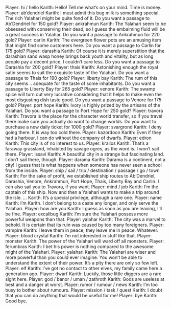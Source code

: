 Player: hi / hello
Karith: Hello! Tell me what’s on your mind. Time is money.
Player: ab’dendriel
Karith: I must admit this bug milk is something special. The rich Yalahari might be quite fond of it. Do you want a passage to Ab’Dendriel for 150 gold?
Player: ankrahmun
Karith: The Yalahari seem to be obsessed with conserving their dead, so I guess the embalming fluid will be a great success in Yalahar. Do you want a passage to Ankrahmun for 220 gold?
Player: carlin
Karith: The evergreen flower pots are an amusing item that might find some customers here. Do you want a passage to Carlin for 175 gold?
Player: darashia
Karith: Of course it is merely superstition that the darashian sand wasp honey brings back youth and vitality, but as long people pay a decent price, I couldn’t care less. Do you want a passage to Darashia for 200 gold?
Player: thais
Karith: Astonishing enough the royal satin seems to suit the exquisite taste of the Yalahari. Do you want a passage to Thais for 190 gold?
Player: liberty bay
Karith: The rum of this city seems .. adequate for the taste of some inhabitants. Do you want a passage to Liberty Bay for 265 gold?
Player: venore
Karith: The swamp spice will turn out very lucrative considering that it helps to make even the most disgusting dish taste good. Do you want a passage to Venore for 175 gold?
Player: port hope
Karith: Ivory is highly prized by the artisans of the Yalahari. Do you want a passage to Port Hope for 250 gold?
Player: travora
Karith: Travora is the place for the character world transfer, so if you travel there make sure you actually do want to change worlds. Do you want to purchase a new daily ticket for 1000 gold?
Player: svargrond
Karith: I deny going there. It is way too cold there.
Player: kazordoon
Karith: Even if they had a harbour, I can do without the company of dwarfs.
Player: edron
Karith: This city is of no interest to us.
Player: krailos
Karith: That’s a faraway grassland, inhabited by savage ogres, as the word is. I won’t sail there.
Player: issavi
Karith: A beautiful city in a strange but fascinating land. I don’t sail there, though.
Player: darama
Karith: Darama is a continent, not a city! <sigh> I guess that is what happens when someone has never seen a school from the inside.
Player: ship / sail / trip / destination / passage / go / town
Karith: For the sake of profit, we established ship routes to Ab’Dendriel, Darashia, Venore, Ankrahmun, Port Hope, Thais, Liberty Bay and Carlin. I can also sail you to Travora, if you want.
Player: mind / job
Karith: I’m the captain of this ship. Now and then a Yalahari wants to make a trip around the isle. …
Karith: It’s a special privilege, although a rare one.
Player: name
Karith: I’m Karith. I don’t belong to a caste any longer, and only serve the Yalahari.
Player: how are you
Karith: I guess as soon as you are leaving, I’ll be fine.
Player: excalibug
Karith: I’m sure the Yalahari possess more powerful weapons than that.
Player: yalahar
Karith: The city was a marvel to behold. It is certain that its ruin was caused by too many foreigners.
Player: vampire
Karith: I leave them in peace, they leave me in peace. Whatever.
Player: blood crystal
Karith: I’m not interested in stuff like that.
Player: monster
Karith: The power of the Yalahari will ward off all monsters.
Player: ferumbras
Karith: I bet his power is nothing compared to the awesome might of the Yalahari.
Player: yalahari
Karith: The Yalahari are wiser and more powerful than you could ever imagine. You won’t be able to understand the extent of their power. It’s a pity there are only so few left.
Player: elf
Karith: I’ve got no contact to other elves, my family came here a generation ago.
Player: dwarf
Karith: Luckily, those little diggers are a rare sight here.
Player: god / banor / uman / zathroth
Karith: Gods are useless at best and a danger at worst.
Player: rumor / rumour / news
Karith: I’m too busy to bother about rumours.
Player: mission / task / quest
Karith: I doubt that you can do anything that would be useful for me!
Player: bye
Karith: Good bye.